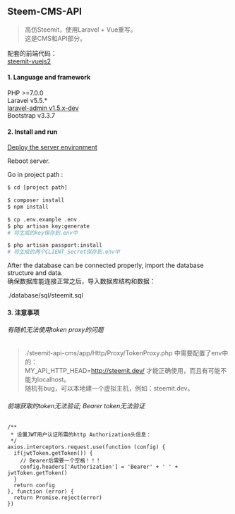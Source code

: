 ## Steem-CMS-API

> 高仿Steemit，使用Laravel + Vue重写。  
这是CMS和API部分。

配套的前端代码：  
[steemit-vuejs2](https://github.com/liyingxuan/steemit-vuejs2)  

#### 1. Language and framework
PHP >=7.0.0  
Laravel v5.5.*  
[laravel-admin v1.5.x-dev](http://laravel-admin.org/)  
Bootstrap v3.3.7  

#### 2. Install and run
[Deploy the server environment](http://www.jianshu.com/p/1f17a69f6dcf)

Reboot server.

Go in project path :
```bash
$ cd [project path]

$ composer install
$ npm install

$ cp .env.example .env
$ php artisan key:generate 
# 将生成的key保存到.env中

$ php artisan passport:install
# 将生成的两个CLIENT_Secret保存到.env中
```

After the database can be connected properly, import the database structure and data.  
确保数据库能连接正常之后，导入数据库结构和数据：

./database/sql/steemit.sql  


#### 3. 注意事项  
###### 有随机无法使用token proxy的问题  
> ./steemit-api-cms/app/Http/Proxy/TokenProxy.php 中需要配置了env中的：  
MY_API_HTTP_HEAD=http://steemit.dev/
才能正确使用，而且有可能不能为localhost。  
随机有bug，可以本地建一个虚拟主机，例如：steemit.dev。  


###### 前端获取的token无法验证; Bearer token无法验证  
> 
```$xslt
/**
 * 设置JWT用户认证所需的http Authorization头信息：
 */
axios.interceptors.request.use(function (config) {
  if(jwtToken.getToken()) {
    // Bearer后需要一个空格！！！
    config.headers['Authorization'] = 'Bearer' + ' ' + jwtToken.getToken()
  }
  return config
}, function (error) {
  return Promise.reject(error)
})

```